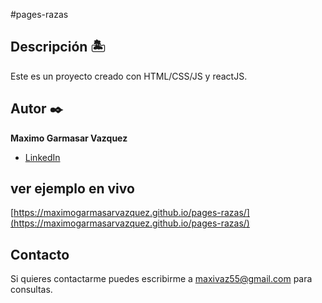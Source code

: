 #pages-razas 

## Descripción 🏝

Este es un proyecto creado con HTML/CSS/JS y reactJS.

## Autor ✒️
**Maximo Garmasar Vazquez**

* [LinkedIn](https://www.linkedin.com/in/maximogarmasarvazquez/)

## ver ejemplo en vivo
[https://maximogarmasarvazquez.github.io/pages-razas/](https://maximogarmasarvazquez.github.io/pages-razas/)

## Contacto
Si quieres contactarme puedes escribirme a maxivaz55@gmail.com para consultas.
